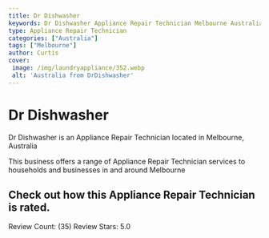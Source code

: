 ```yaml
---
title: Dr Dishwasher
keywords: Dr Dishwasher Appliance Repair Technician Melbourne Australia 
type: Appliance Repair Technician 
categories: ["Australia"]
tags: ["Melbourne"]
author: Curtis
cover:
 image: /img/laundryappliance/352.webp
 alt: 'Australia from DrDishwasher'
---
```


# Dr Dishwasher
Dr Dishwasher is an Appliance Repair Technician located in Melbourne, Australia

This business offers a range of Appliance Repair Technician services to households and businesses in and around Melbourne

## Check out how this Appliance Repair Technician is rated.
Review Count: (35)
Review Stars: 5.0
